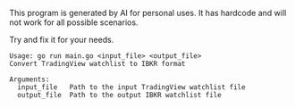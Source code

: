 This program is generated by AI for personal uses.
It has hardcode and will not work for all possible scenarios.

Try and fix it for your needs.

```
Usage: go run main.go <input_file> <output_file>
Convert TradingView watchlist to IBKR format

Arguments:
  input_file   Path to the input TradingView watchlist file
  output_file  Path to the output IBKR watchlist file
```
